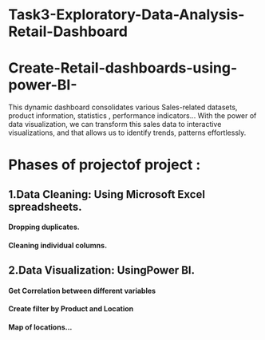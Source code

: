 # Task3-Exploratory-Data-Analysis-Retail-Dashboard

# Create-Retail-dashboards-using-power-BI-
This dynamic dashboard consolidates various Sales-related datasets, product information, statistics , performance indicators... With the power of data visualization, we can transform this sales data to interactive visualizations, and that allows us to identify trends, patterns effortlessly.
# Phases of projectof project : 
## 1.Data Cleaning: Using Microsoft Excel spreadsheets.
#### Dropping duplicates.
#### Cleaning individual columns.
## 2.Data Visualization: UsingPower BI.
#### Get Correlation between different variables
#### Create filter by Product and Location 
#### Map of locations...
